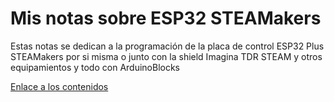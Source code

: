 # Mis notas sobre ESP32 STEAMakers
Estas notas se dedican a la programación de la placa de control ESP32 Plus STEAMakers por si misma o junto con la shield Imagina TDR STEAM y otros equipamientos y todo con ArduinoBlocks

[Enlace a los contenidos](https://fgcoca.github.io/Mis-notas-sobre-ESP32-STEAMakers/)
